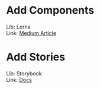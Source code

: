# Add Components
Lib: Lerna 
</br>
Link: [Medium Article](https://medium.com/js-dojo/sharing-reusable-vue-js-components-with-lerna-storybook-and-npm-7dc33b38b011)

# Add Stories
Lib: Storybook
</br>
Link: [Docs](https://storybook.js.org/docs/vue/writing-stories/introduction)